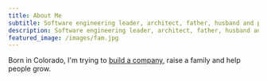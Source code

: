 ```yaml
---
title: About Me
subtitle: Software engineering leader, architect, father, husband and philosopher
description: Software engineering leader, architect, father, husband and philosopher
featured_image: /images/fam.jpg
---
```


Born in Colorado, I'm trying to [build a company](https://bombbomb.com), raise a family and help people grow.